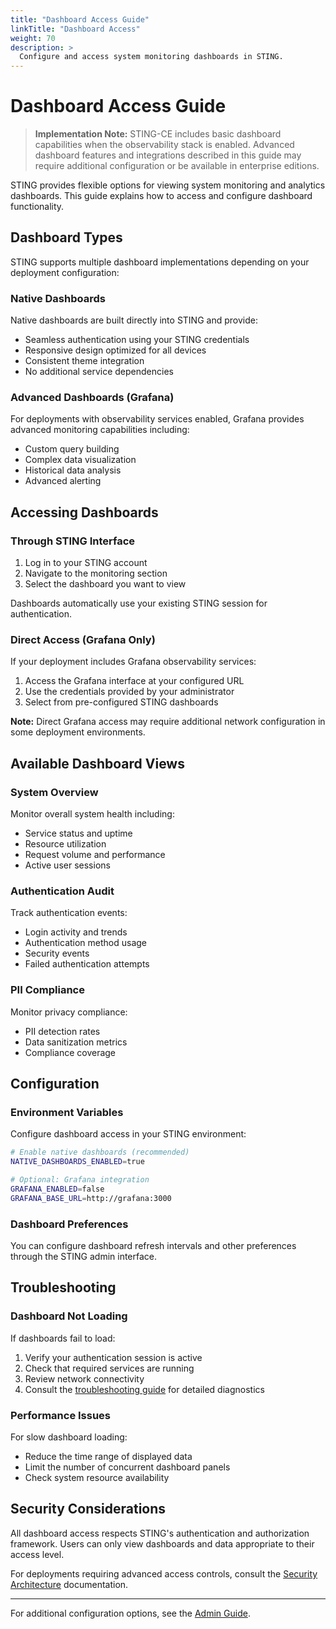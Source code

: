 ```yaml
---
title: "Dashboard Access Guide"
linkTitle: "Dashboard Access"
weight: 70
description: >
  Configure and access system monitoring dashboards in STING.
---
```


# Dashboard Access Guide

> **Implementation Note:** STING-CE includes basic dashboard capabilities when the observability stack is enabled. Advanced dashboard features and integrations described in this guide may require additional configuration or be available in enterprise editions.

STING provides flexible options for viewing system monitoring and analytics dashboards. This guide explains how to access and configure dashboard functionality.

## Dashboard Types

STING supports multiple dashboard implementations depending on your deployment configuration:

### Native Dashboards

Native dashboards are built directly into STING and provide:
- Seamless authentication using your STING credentials
- Responsive design optimized for all devices
- Consistent theme integration
- No additional service dependencies

### Advanced Dashboards (Grafana)

For deployments with observability services enabled, Grafana provides advanced monitoring capabilities including:
- Custom query building
- Complex data visualization
- Historical data analysis
- Advanced alerting

## Accessing Dashboards

### Through STING Interface

1. Log in to your STING account
2. Navigate to the monitoring section
3. Select the dashboard you want to view

Dashboards automatically use your existing STING session for authentication.

### Direct Access (Grafana Only)

If your deployment includes Grafana observability services:

1. Access the Grafana interface at your configured URL
2. Use the credentials provided by your administrator
3. Select from pre-configured STING dashboards

**Note:** Direct Grafana access may require additional network configuration in some deployment environments.

## Available Dashboard Views

### System Overview
Monitor overall system health including:
- Service status and uptime
- Resource utilization
- Request volume and performance
- Active user sessions

### Authentication Audit
Track authentication events:
- Login activity and trends
- Authentication method usage
- Security events
- Failed authentication attempts

### PII Compliance
Monitor privacy compliance:
- PII detection rates
- Data sanitization metrics
- Compliance coverage

## Configuration

### Environment Variables

Configure dashboard access in your STING environment:

```bash
# Enable native dashboards (recommended)
NATIVE_DASHBOARDS_ENABLED=true

# Optional: Grafana integration
GRAFANA_ENABLED=false
GRAFANA_BASE_URL=http://grafana:3000
```

### Dashboard Preferences

You can configure dashboard refresh intervals and other preferences through the STING admin interface.

## Troubleshooting

### Dashboard Not Loading

If dashboards fail to load:

1. Verify your authentication session is active
2. Check that required services are running
3. Review network connectivity
4. Consult the [troubleshooting guide](/docs/troubleshooting/) for detailed diagnostics

### Performance Issues

For slow dashboard loading:

- Reduce the time range of displayed data
- Limit the number of concurrent dashboard panels
- Check system resource availability

## Security Considerations

All dashboard access respects STING's authentication and authorization framework. Users can only view dashboards and data appropriate to their access level.

For deployments requiring advanced access controls, consult the [Security Architecture](/docs/architecture/security-architecture/) documentation.

---

For additional configuration options, see the [Admin Guide](/docs/administration/admin-guide/).

